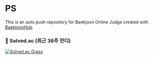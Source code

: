 # PS
This is an auto push repository for Baekjoon Online Judge created with [BaekjoonHub](https://github.com/BaekjoonHub/BaekjoonHub).

### 🌿 Solved.ac (최근 36주 잔디)

[![Solved.ac Grass](https://mazandi-funczuns-projects.vercel.app/api?handle=funczun&theme=dark)](https://solved.ac/profile/funczun)
